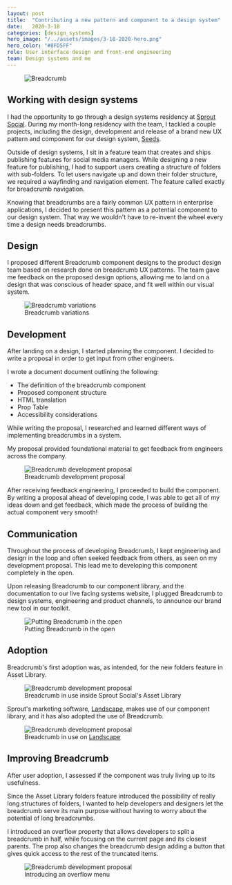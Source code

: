```yaml
---
layout: post
title:  "Contributing a new pattern and component to a design system"
date:   2020-3-18
categories: [design_systems]
hero_image: "/../assets/images/3-18-2020-hero.png"
hero_color: "#8FD5FF"
role: User interface design and front-end engineering
team: Design systems and me
---
```


<figure>
	<img src="{{ site.baseurl }}/assets/images/breadcrumbhero.png" title="Breadcrumb" />
</figure>


## Working with design systems
I had the opportunity to go through a design systems residency at <a target="_blank" title="Sprout Social" href="https://sproutsocial.com">Sprout Social</a>. During my month-long residency with the team, I tackled a couple projects, including the design, development and release of a brand new UX pattern and component for our design system, <a target="_blank" title="Sprout Social's Design System, Seeds" href="https://seeds.sproutsocial.com">Seeds</a>.

Outside of design systems, I sit in a feature team that creates and ships publishing features for social media managers. While designing a new feature for publishing, I had to support users creating a structure of folders with sub-folders. To let users navigate up and down their folder structure, we required a wayfinding and navigation element. The feature called exactly for breadcrumb navigation.

Knowing that breadcrumbs are a fairly common UX pattern in enterprise applications, I decided to present this pattern as a potential component to our design system. That way we wouldn't have to re-invent the wheel every time a design needs breadcrumbs.

## Design
I proposed different Breadcrumb component designs to the product design team based on research done on breadcrumb UX patterns. The team gave me feedback on the proposed design options, allowing me to land on a design that was conscious of header space, and fit well within our visual system.

<figure>
	<img src="{{ site.baseurl }}/assets/images/breadcrumb-1.png" title="Breadcrumb variations" />
	<figcaption class="media-caption center">Breadcrumb variations</figcaption>
</figure>

## Development

After landing on a design, I started planning the component. I decided to write a proposal in order to get input from other engineers.

I wrote a document document outlining the following:
* The definition of the breadcrumb component
* Proposed component structure
* HTML translation
* Prop Table
* Accessibility considerations

While writing the proposal, I researched and learned different ways of implementing breadcrumbs in a system.

My proposal provided foundational material to get feedback from engineers across the company.

<figure>
	<img src="{{ site.baseurl }}/assets/images/breadcrumb-2.png" title="Breadcrumb development proposal" />
	<figcaption class="media-caption center">Breadcrumb development proposal</figcaption>
</figure>

After receiving feedback engineering, I proceeded to build the component. By writing a proposal ahead of developing code, I was able to get all of my ideas down and get feedback, which made the process of building the actual component very smooth!

## Communication
Throughout the process of developing Breadcrumb, I kept engineering and design in the loop and often seeked feedback from others, as seen on my development proposal. This lead me to developing this component completely in the open.

Upon releasing Breadcrumb to our component library, and the documentation to our live facing systems website, I plugged Breadcrumb to design systems, engineering and product channels, to announce our brand new tool in our toolkit.

<figure>
	<img src="{{ site.baseurl }}/assets/images/breadcrumb-6.png" title="Putting Breadcrumb in the open" />
	<figcaption class="media-caption center">Putting Breadcrumb in the open</figcaption>
</figure>

## Adoption
Breadcrumb's first adoption was, as intended, for the new folders feature in Asset Library. 

<figure>
	<img src="{{ site.baseurl }}/assets/images/breadcrumb-3.png" title="Breadcrumb development proposal" />
	<figcaption class="media-caption center">Breadcrumb in use inside Sprout Social's Asset Library</figcaption>
</figure>

Sprout's marketing software, <a href="https://sproutsocial.com/landscape/" title="Landscape" target="_blank">Landscape</a>, makes use of our component library, and it has also adopted the use of Breadcrumb.

<figure>
	<img src="{{ site.baseurl }}/assets/images/breadcrumb-4.png" title="Breadcrumb development proposal" />
	<figcaption class="media-caption center">Breadcrumb in use on <a target="_blank" title="Landscape" href="https://sproutsocial.com/landscape/">Landscape</a></figcaption>
</figure>

## Improving Breadcrumb
After user adoption, I assessed if the component was truly living up to its usefulness. 

Since the Asset Library folders feature introduced the possibility of really long structures of folders, I wanted to help developers and designers let the breadcrumb serve its main purpose without having to worry about the potential of long breadcrumbs. 

I introduced an overflow property that allows developers to split a breadcrumb in half, while focusing on the current page and its closest parents. The prop also changes the breadcrumb design adding a button that gives quick access to the rest of the truncated items.


<figure>
	<img src="{{ site.baseurl }}/assets/images/breadcrumb-5.png" title="Breadcrumb development proposal" />
	<figcaption class="media-caption center">Introducing an overflow menu</figcaption>
</figure>
